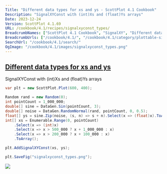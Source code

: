 ```yaml
---
Title: "Different data types for xs and ys - ScottPlot 4.1 Cookbook"
Description: "SignalXYConst with (int)Xs and (float)Ys arrays"
Date: 2023-12-24
Version: ScottPlot 4.1.69
URL: /cookbook/4.1/recipes/signalxyconst_types/
BreadcrumbNames: ["ScottPlot 4.1 Cookbook", "SignalXY", "Different data types for xs and ys"]
BreadcrumbUrls: ["/cookbook/4.1/", "/cookbook/4.1/category/plottable-signalxy", "/cookbook/4.1/recipes/signalxyconst_types/"]
SearchUrl: "/cookbook/4.1/search/"
OgImage: "/cookbook/4.1/images/signalxyconst_types.png"
---
```


<h2><a id='different-data-types-for-xs-and-ys' href='/cookbook/4.1/recipes/signalxyconst_types/'>Different data types for xs and ys</a></h2>

SignalXYConst with (int)Xs and (float)Ys arrays

```cs
var plt = new ScottPlot.Plot(600, 400);

Random rand = new Random(0);
int pointCount = 1_000_000;
double[] sine = DataGen.Sin(pointCount, 3);
double[] noise = DataGen.RandomNormal(rand, pointCount, 0, 0.5);
float[] ys = sine.Zip(noise, (s, n) => s + n).Select(x => (float)x).ToArray();
int[] xs = Enumerable.Range(0, pointCount)
    .Select(x => (int)x)
    .Select(x => x > 500_000 ? x + 1_000_000 : x)
    .Select(x => x > 200_000 ? x + 100_000 : x)
    .ToArray();

plt.AddSignalXYConst(xs, ys);

plt.SaveFig("signalxyconst_types.png");
```

<img src='../../images/signalxyconst_types.png' class='d-block mx-auto my-5' />



